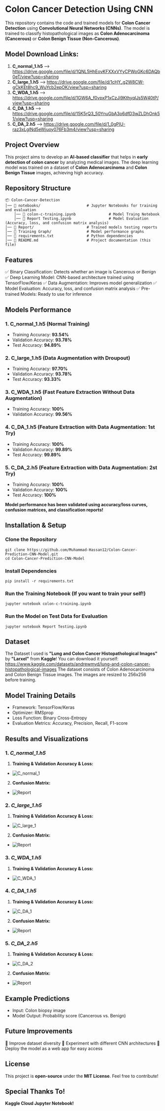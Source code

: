# Colon Cancer Detection Using CNN
This repository contains the code and trained models for **Colon Cancer Detection** using **Convolutional Neural Networks (CNNs)**. The model is trained to classify histopathological images as **Colon Adenocarcinoma (Cancerous)** or **Colon Benign Tissue (Non-Cancerous)**.

## Model Download Links:
1. **C_normal_1.h5** --> https://drive.google.com/file/d/1QNL5HhEovKFXXxVYyCPWoGKc6DAQb0eT/view?usp=sharing
2. **C_large_1.h5**  --> https://drive.google.com/file/d/1cHY_g2W8CW-gCkKEt8hc9_WuYcb2epOK/view?usp=sharing
3. **C_WDA_1.h5**    --> https://drive.google.com/file/d/1GW6A_f0vpxP1xCzJi9KthyqlJs5W40tP/view?usp=sharing
4. **C_DA_1.h5**     --> https://drive.google.com/file/d/15K5rQ3_50YnuGbA3o6dfD3wZLDhOnk51/view?usp=sharing
5. **C_DA_2.h5**     --> https://drive.google.com/file/d/1_0gPIU-raz3xLglNd5eWjuoy076Fb3m4/view?usp=sharing

## Project Overview
This project aims to develop an **AI-based classifier** that helps in **early detection of colon cancer** by analyzing medical images. The deep learning model was trained on a dataset of **Colon Adenocarcinoma** and **Colon Benign Tissue** images, achieving high accuracy.

## Repository Structure
```console
📦 Colon-Cancer-Detection
│── 📂 notebooks/                     # Jupyter Notebooks for training and evaluation
    │── 📜 colon-c-training.ipynb               # Model Traing Notebook
    │── 📜 Report Testing.ipynb                 # Model Evaluation (Accuracy, loss, and confusion matrix analysis)
│── 📂 Report/                        # Trained models testing reports
│── 📂 Training Graph/                # Model performance graphs
│── 📜 requirements.txt               # Python dependencies
│── 📜 README.md                      # Project documentation (this file)
```

## Features
✅ Binary Classification: Detects whether an image is Cancerous or Benign
✅ Deep Learning Model: CNN-based architecture trained using TensorFlow/Keras
✅ Data Augmentation: Improves model generalization
✅ Model Evaluation: Accuracy, loss, and confusion matrix analysis
✅ Pre-trained Models: Ready to use for inference

## Models Performance
### 1. **C_normal_1.h5** (Normal Training)
   * Training Accuracy: **93.54%**
   * Validation Accuracy: **93.78%**
   * Test Accuracy: **94.89%**

### 2. **C_large_1.h5** (Data Augmentation with Droupout)
   * Training Accuracy: **97.70%**
   * Validation Accuracy: **93.78%**
   * Test Accuracy: **93.33%**

### 3. **C_WDA_1.h5** (Fast Feature Extraction Without Data Augmentation)
   * Training Accuracy: **100%**
   * Validation Accuracy: **99.56%**

### 4. **C_DA_1.h5** (Feature Extraction with Data Augmentation: 1st Try)
   * Training Accuracy: **100%**
   * Validation Accuracy: **99.89%**
   * Test Accuracy: **99.89%**

### 5. **C_DA_2.h5** (Feature Extraction with Data Augmentation: 2st Try)
   * Training Accuracy: **100%**
   * Validation Accuracy: **100%**
   * Test Accuracy: **100%**

**Model performance has been validated using accuracy/loss curves, confusion matrices, and classification reports!**

## Installation & Setup
### Clone the Repository
```console
git clone https://github.com/Muhammad-Hassan12/Colon-Cancer-Prediction-CNN-Model.git
cd Colon-Cancer-Prediction-CNN-Model
```

### Install Dependencies
```console
pip install -r requirements.txt
```

### Run the Training Notebook (If you want to train your self!)
```console
jupyter notebook colon-c-training.ipynb
```

### Run the Model on Test Data for Evaluation
```console
jupyter notebook Report Testing.ipynb
```

## Dataset
The Dataset I used is **"Lung and Colon Cancer Histopathological Images"** by **"Larxel"** from **Kaggle**!
You can download it yourself: https://www.kaggle.com/datasets/andrewmvd/lung-and-colon-cancer-histopathological-images
The dataset consists of Colon Adenocarcinoma and Colon Benign Tissue images. The images are resized to 256x256 before training.

## Model Training Details
* Framework: TensorFlow/Keras
* Optimizer: RMSprop
* Loss Function: Binary Cross-Entropy
* Evaluation Metrics: Accuracy, Precision, Recall, F1-score

## Results and Visualizations
### 1. *C_normal_1.h5*
1. **Training & Validation Accuracy & Loss:**
* ![C_normal_1](https://github.com/user-attachments/assets/42941503-f0ef-4646-becc-1bb170949d43)

2. **Confusion Matrix:**
* ![Report](https://github.com/user-attachments/assets/bf6c3883-33e0-4345-85e0-9709d7ec6276)

### 2. *C_large_1.h5*
1. **Training & Validation Accuracy & Loss:**
* ![C_large_1](https://github.com/user-attachments/assets/30a95714-498b-4e07-83e1-21d3689d3d75)

2. **Confusion Matrix:**
* ![Report](https://github.com/user-attachments/assets/f4ca1141-495c-4ae8-bae1-aad98ec97d04)

### 3. *C_WDA_1.h5*
1. **Training & Validation Accuracy & Loss:**
* ![C_WDA_1](https://github.com/user-attachments/assets/45443f87-b3bb-46e4-b85d-058a83873365)

### 4. *C_DA_1.h5*
1. **Training & Validation Accuracy & Loss:**
* ![C_DA_1](https://github.com/user-attachments/assets/739d5e9a-b72d-4e30-b5b4-caeefc317464)

2. **Confusion Matrix:**
* ![Report](https://github.com/user-attachments/assets/44a1dbe4-ab6d-4c35-a9c9-6904285bc88b)

### 5. *C_DA_2.h5*
1. **Training & Validation Accuracy & Loss:**
* ![C_DA_2](https://github.com/user-attachments/assets/67c606d9-21d2-466a-a8b7-c93ca07868de)

2. **Confusion Matrix:**
* ![Report](https://github.com/user-attachments/assets/3dcb1bb5-9d30-46e8-8105-4d8fab771c97)

## Example Predictions
* Input: Colon biopsy image
* Model Output: Probability score (Cancerous vs. Benign)

## Future Improvements
🔹 Improve dataset diversity
🔹 Experiment with different CNN architectures
🔹 Deploy the model as a web app for easy access

## License
This project is **open-source** under the **MIT License**. Feel free to contribute!

## Special Thanks To!
**Kaggle Cloud Jupyter Notebook!**
